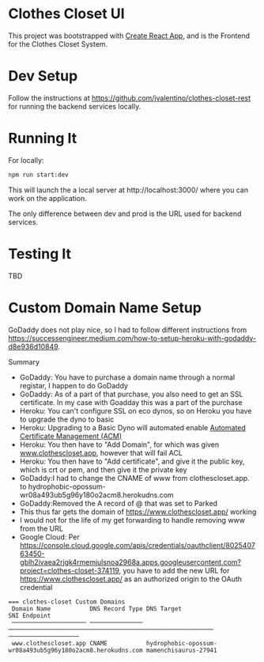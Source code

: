 # Clothes Closet UI

This project was bootstrapped with [Create React App](https://github.com/facebook/create-react-app), and is the Frontend for the Clothes Closet System.

# Dev Setup

Follow the instructions at https://github.com/jvalentino/clothes-closet-rest for running the backend services locally.

# Running It

For locally:

```bash
npm run start:dev
```

This will launch the a local server at http://localhost:3000/ where you can work on the application.

The only difference between dev and prod is the URL used for backend services.

# Testing It

TBD

# Custom Domain Name Setup

GoDaddy does not play nice, so I had to follow different instructions from https://successengineer.medium.com/how-to-setup-heroku-with-godaddy-d8e936d10849.

Summary

- GoDaddy: You have to purchase a domain name through a normal registar, I happen to do GoDaddy
- GoDaddy: As of a part of that purchase, you also need to get an SSL certificate. In my case with Goadday this was a part of the purchase
- Heroku: You can't configure SSL on eco dynos, so on Heroku you have to upgrade the dyno to basic
- Heroku: Upgrading to a Basic Dyno will automated enable [Automated Certificate Management (ACM)](https://devcenter.heroku.com/articles/automated-certificate-management) 
- Heroku: You then have to "Add Domain", for which was given www.clothescloset.app, however that will fail ACL
- Heroku: You then have to "Add certificate", and give it the public key, which is crt or pem, and then give it the private key
- GoDaddy:I had to change the CNAME of www from clothescloset.app. to hydrophobic-opossum-wr08a493ub5g96y180o2acm8.herokudns.com
- GoDaddy:Removed the A record of @ that was set to Parked
- This thus far gets the domain of https://www.clothescloset.app/ working
- I would not for the life of my get forwarding to handle removing www from the URL
- Google Cloud: Per https://console.cloud.google.com/apis/credentials/oauthclient/802540763450-gblh2ivaea2rjgk4rmemjulsnoa2968a.apps.googleusercontent.com?project=clothes-closet-374119, you have to add the new URL for https://www.clothescloset.app/ as an authorized origin to the OAuth credential



```
=== clothes-closet Custom Domains
 Domain Name           DNS Record Type DNS Target                                                 SNI Endpoint         
 ───────────────────── ─────────────── ────────────────────────────────────────────────────────── ──────────────────── 
 www.clothescloset.app CNAME           hydrophobic-opossum-wr08a493ub5g96y180o2acm8.herokudns.com mamenchisaurus-27941 
```





